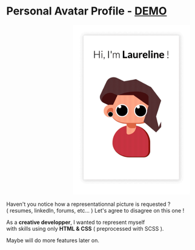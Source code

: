 # Personal Avatar Profile - [DEMO](https://laurelinep.github.io/AvatarProfile/)

<img src="./avatar-css.gif" height="450" alt="Avatar GIF" style="margin: 0 35%">

Haven't you notice how a representationnal picture is requested ?  
( resumes, linkedIn, forums, etc... ) Let's agree to disagree on this one !

As a **creative developper**, I wanted to represent myself  
with skills using only **HTML & CSS** ( preprocessed with SCSS ).

Maybe will do more features later on.

